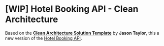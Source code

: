 # [WIP] Hotel Booking API - Clean Architecture

Based on the [**Clean Architecture Solution Template**](https://github.com/jasontaylordev/CleanArchitecture) by **Jason Taylor**,
this a new version of the [Hotel Booking API](https://github.com/steve-esteban/hotel-booking).


